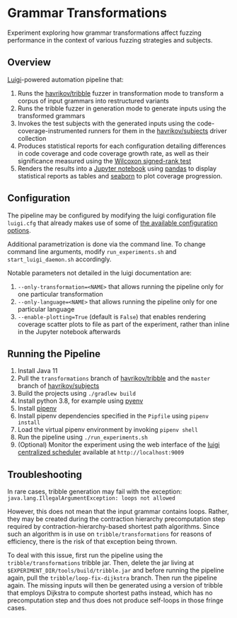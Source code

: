 # Grammar Transformations

Experiment exploring how grammar transformations affect fuzzing performance in the context of various fuzzing strategies and subjects.

## Overview
[Luigi](https://github.com/spotify/luigi)-powered automation pipeline that:

1. Runs the [havrikov/tribble](https://projects.cispa.saarland/havrikov/tribble) fuzzer in transformation mode to transform a corpus of input grammars into restructured variants
2. Runs the tribble fuzzer in generation mode to generate inputs using the transformed grammars
3. Invokes the test subjects with the generated inputs using the code-coverage-instrumented runners for them in the [havrikov/subjects](https://projects.cispa.saarland/havrikov/subjects/) driver collection
4. Produces statistical reports for each configuration detailing differences in code coverage and code coverage growth rate, as well as their significance measured using the [Wilcoxon signed-rank test](https://en.m.wikipedia.org/wiki/Wilcoxon_signed-rank_test)
5. Renders the results into a [Jupyter notebook](https://jupyter.org/) using [pandas](https://pandas.pydata.org/) to display statistical reports as tables and [seaborn](https://seaborn.pydata.org/) to plot coverage progression.

## Configuration

The pipeline may be configured by modifying the luigi configuration file `luigi.cfg` that already makes use of some of [the available configuration options](https://github.com/spotify/luigi/blob/master/doc/configuration.rst).

Additional parametrization is done via the command line. To change command line arguments, modify `run_experiments.sh` and `start_luigi_daemon.sh` accordingly.

Notable parameters not detailed in the luigi documentation are:
1. `--only-transformation=<NAME>` that allows running the pipeline only for one particular transformation
2. `--only-language=<NAME>` that allows running the pipeline only for one particular language
3. `--enable-plotting=True` (default is `False`) that enables rendering coverage scatter plots to file as part of the experiment, rather than inline in the Jupyter notebook afterwards

## Running the Pipeline

1. Install Java 11
2. Pull the `transformations` branch of [havrikov/tribble](https://projects.cispa.saarland/havrikov/tribble) and the `master` branch of [havrikov/subjects](https://projects.cispa.saarland/havrikov/subjects/)
3. Build the projects using `./gradlew build`
4. Install python 3.8, for example using [pyenv](https://github.com/pyenv/pyenv)
5. Install [pipenv](https://pipenv.pypa.io/)
6. Install pipenv dependencies specified in the `Pipfile` using `pipenv install`
7. Load the virtual pipenv environment by invoking `pipenv shell`
8. Run the pipeline using `./run_experiments.sh`
9. (Optional) Monitor the experiment using the web interface of the [luigi centralized scheduler](https://luigi.readthedocs.io/en/stable/central_scheduler.html) available at `http://localhost:9009`

## Troubleshooting

In rare cases, tribble generation may fail with the exception: `java.lang.IllegalArgumentException: loops not allowed`

However, this does not mean that the input grammar contains loops. Rather, they may be created during the contraction hierarchy precomputation step required by contraction-hierarchy-based shortest path algorithms. Since such an algorithm is in use on `tribble/transformations` for reasons of efficiency, there is the risk of that exception being thrown.

To deal with this issue, first run the pipeline using the `tribble/transformations` tribble jar. Then, delete the jar living at `$EXPERIMENT_DIR/tools/build/tribble.jar` and before running the pipeline again, pull the `tribble/loop-fix-dijkstra` branch.  Then run the pipeline again. The missing inputs will then be generated using a version of tribble that employs Dijkstra to compute shortest paths instead, which has no precomputation step and thus does not produce self-loops in those fringe cases.
